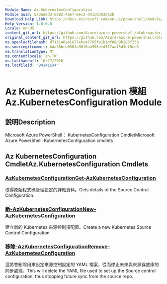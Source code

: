 ```yaml
---
Module Name: Az.KubernetesConfiguration
Module Guid: 5a3ae8d3-8682-4ae7-8ec2-d41c0383da2b
Download Help Link: https://docs.microsoft.com/en-us/powershell/module/az.kubernetesconfiguration
Help Version: 1.0.0.0
Locale: en-US
content_git_url: https://github.com/Azure/azure-powershell/blob/master/src/KubernetesConfiguration/help/Az.KubernetesConfiguration.md
original_content_git_url: https://github.com/Azure/azure-powershell/blob/master/src/KubernetesConfiguration/help/Az.KubernetesConfiguration.md
ms.openlocfilehash: d713146e41877ebc47765fa1b1df88d9b286f259
ms.sourcegitcommit: b4a38bcb0501a9016a4998efd377aa75d3ef9ce8
ms.translationtype: MT
ms.contentlocale: zh-TW
ms.lasthandoff: 10/27/2020
ms.locfileid: "94141634"
---
```

# <span data-ttu-id="0d94c-101">Az KubernetesConfiguration 模組</span><span class="sxs-lookup"><span data-stu-id="0d94c-101">Az.KubernetesConfiguration Module</span></span>
## <span data-ttu-id="0d94c-102">說明</span><span class="sxs-lookup"><span data-stu-id="0d94c-102">Description</span></span>
<span data-ttu-id="0d94c-103">Microsoft Azure PowerShell： KubernetesConfiguration Cmdlet</span><span class="sxs-lookup"><span data-stu-id="0d94c-103">Microsoft Azure PowerShell: KubernetesConfiguration cmdlets</span></span>

## <span data-ttu-id="0d94c-104">Az KubernetesConfiguration Cmdlet</span><span class="sxs-lookup"><span data-stu-id="0d94c-104">Az.KubernetesConfiguration Cmdlets</span></span>
### [<span data-ttu-id="0d94c-105">AzKubernetesConfiguration</span><span class="sxs-lookup"><span data-stu-id="0d94c-105">Get-AzKubernetesConfiguration</span></span>](Get-AzKubernetesConfiguration.md)
<span data-ttu-id="0d94c-106">取得原始程式碼管理設定的詳細資料。</span><span class="sxs-lookup"><span data-stu-id="0d94c-106">Gets details of the Source Control Configuration.</span></span>

### [<span data-ttu-id="0d94c-107">新-AzKubernetesConfiguration</span><span class="sxs-lookup"><span data-stu-id="0d94c-107">New-AzKubernetesConfiguration</span></span>](New-AzKubernetesConfiguration.md)
<span data-ttu-id="0d94c-108">建立新的 Kubernetes 來源控制項配置。</span><span class="sxs-lookup"><span data-stu-id="0d94c-108">Create a new Kubernetes Source Control Configuration.</span></span>

### [<span data-ttu-id="0d94c-109">移除-AzKubernetesConfiguration</span><span class="sxs-lookup"><span data-stu-id="0d94c-109">Remove-AzKubernetesConfiguration</span></span>](Remove-AzKubernetesConfiguration.md)
<span data-ttu-id="0d94c-110">這將會刪除用來設定來源控制設定的 YAML 檔案，從而停止未來與來源存放庫的同步處理。</span><span class="sxs-lookup"><span data-stu-id="0d94c-110">This will delete the YAML file used to set up the Source control configuration, thus stopping future sync from the source repo.</span></span>

